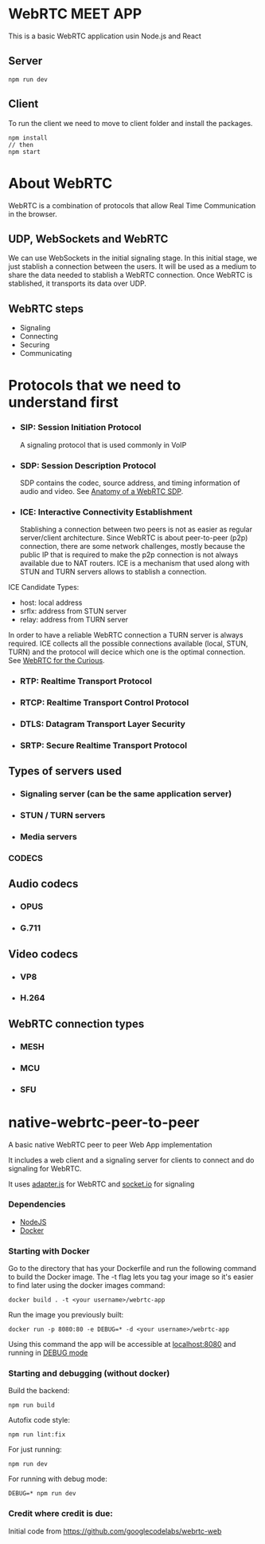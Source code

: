 # WebRTC MEET APP

This is a basic WebRTC application usin Node.js and React

## Server

```
npm run dev
```

## Client

To run the client we need to move to client folder and install the packages.

```
npm install
// then
npm start
```

# About WebRTC

WebRTC is a combination of protocols that allow Real Time Communication in the browser.

## UDP, WebSockets and WebRTC

We can use WebSockets in the initial signaling stage. In this initial stage, we just stablish a connection between the users. It will be used as a medium to share the data needed to stablish a WebRTC connection. Once WebRTC is stablished, it transports its data over UDP.

## WebRTC steps

- Signaling
- Connecting
- Securing
- Communicating

# Protocols that we need to understand first

- ### SIP: Session Initiation Protocol
  A signaling protocol that is used commonly in VoIP
- ### SDP: Session Description Protocol

  SDP contains the codec, source address, and timing information of audio and video. See [Anatomy of a WebRTC SDP](https://webrtchacks.com/sdp-anatomy/ "Anatomy of a WebRTC SDP").

- ### ICE: Interactive Connectivity Establishment
  Stablishing a connection between two peers is not as easier as regular server/client architecture. Since WebRTC is about peer-to-peer (p2p) connection, there are some network challenges, mostly because the public IP that is required to make the p2p connection is not always available due to NAT routers.
  ICE is a mechanism that used along with STUN and TURN servers allows to stablish a connection.

ICE Candidate Types:

- host: local address
- srflx: address from STUN server
- relay: address from TURN server

In order to have a reliable WebRTC connection a TURN server is always required. ICE collects all the possible connections available (local, STUN, TURN) and the protocol will decice which one is the optimal connection. See [WebRTC for the Curious](https://webrtcforthecurious.com/docs/03-connecting/ "WebRTC for the Curious").

- ### RTP: Realtime Transport Protocol
- ### RTCP: Realtime Transport Control Protocol
- ### DTLS: Datagram Transport Layer Security
- ### SRTP: Secure Realtime Transport Protocol


## Types of servers used

- ### Signaling server (can be the same application server)
- ### STUN / TURN servers
- ### Media servers

### CODECS

## Audio codecs

- ### OPUS
- ### G.711

## Video codecs

- ### VP8
- ### H.264

## WebRTC connection types

- ### MESH
- ### MCU
- ### SFU

# native-webrtc-peer-to-peer

A basic native WebRTC peer to peer Web App implementation

It includes a web client and a signaling server for clients to connect and do signaling for WebRTC.

It uses [adapter.js](https://github.com/webrtc/adapter) for WebRTC and [socket.io](https://socket.io/) for signaling

### Dependencies

- [NodeJS](https://nodejs.org)
- [Docker](https://www.docker.com)

### Starting with Docker

Go to the directory that has your Dockerfile and run the following command to build the Docker image. The -t flag lets you tag your image so it's easier to find later using the docker images command:

```
docker build . -t <your username>/webrtc-app
```

Run the image you previously built:

```
docker run -p 8080:80 -e DEBUG=* -d <your username>/webrtc-app
```

Using this command the app will be accessible at [localhost:8080](http://localhost:8080) and running in [DEBUG mode](https://www.npmjs.com/package/debug)

### Starting and debugging (without docker)

Build the backend:

`npm run build`

Autofix code style:

`npm run lint:fix`

For just running:

`npm run dev`

For running with debug mode:

`DEBUG=* npm run dev`

### Credit where credit is due:

Initial code from https://github.com/googlecodelabs/webrtc-web
